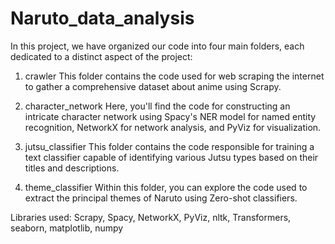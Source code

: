 # Naruto_data_analysis

In this project, we have organized our code into four main folders, each dedicated to a distinct aspect of the project:

1. crawler
This folder contains the code used for web scraping the internet to gather a comprehensive dataset about anime using Scrapy.

2. character_network
Here, you'll find the code for constructing an intricate character network using Spacy's NER model for named entity recognition, NetworkX for network analysis, and PyViz for visualization.

3. jutsu_classifier
This folder contains the code responsible for training a text classifier capable of identifying various Jutsu types based on their titles and descriptions.

4. theme_classifier
Within this folder, you can explore the code used to extract the principal themes of Naruto using Zero-shot classifiers.


Libraries used:
Scrapy,
Spacy,
NetworkX,
PyViz,
nltk,
Transformers,
seaborn,
matplotlib,
numpy
